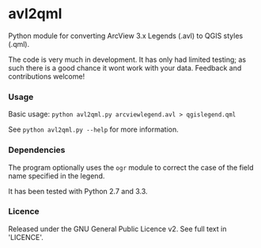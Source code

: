 # avl2qml

Python module for converting ArcView 3.x Legends (.avl) to QGIS styles (.qml).

The code is very much in development. It has only had limited testing; as such there is a good chance it wont work with your data. Feedback and contributions welcome!

### Usage

Basic usage: ```python avl2qml.py arcviewlegend.avl > qgislegend.qml```

See ```python avl2qml.py --help``` for more information.

### Dependencies

The program optionally uses the `ogr` module to correct the case of the field name specified in the legend.

It has been tested with Python 2.7 and 3.3.

### Licence

Released under the GNU General Public Licence v2. See full text in 'LICENCE'.
